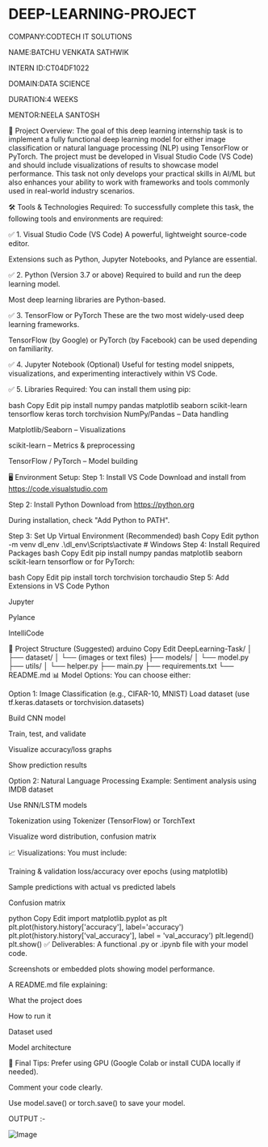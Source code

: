# DEEP-LEARNING-PROJECT

COMPANY:CODTECH IT SOLUTIONS

NAME:BATCHU VENKATA SATHWIK

INTERN ID:CT04DF1022

DOMAIN:DATA SCIENCE

DURATION:4 WEEKS

MENTOR:NEELA SANTOSH

📌 Project Overview:
The goal of this deep learning internship task is to implement a fully functional deep learning model for either image classification or natural language processing (NLP) using TensorFlow or PyTorch. The project must be developed in Visual Studio Code (VS Code) and should include visualizations of results to showcase model performance. This task not only develops your practical skills in AI/ML but also enhances your ability to work with frameworks and tools commonly used in real-world industry scenarios.

🛠 Tools & Technologies Required:
To successfully complete this task, the following tools and environments are required:

✅ 1. Visual Studio Code (VS Code)
A powerful, lightweight source-code editor.

Extensions such as Python, Jupyter Notebooks, and Pylance are essential.

✅ 2. Python (Version 3.7 or above)
Required to build and run the deep learning model.

Most deep learning libraries are Python-based.

✅ 3. TensorFlow or PyTorch
These are the two most widely-used deep learning frameworks.

TensorFlow (by Google) or PyTorch (by Facebook) can be used depending on familiarity.

✅ 4. Jupyter Notebook (Optional)
Useful for testing model snippets, visualizations, and experimenting interactively within VS Code.

✅ 5. Libraries Required:
You can install them using pip:

bash
Copy
Edit
pip install numpy pandas matplotlib seaborn scikit-learn tensorflow keras torch torchvision
NumPy/Pandas – Data handling

Matplotlib/Seaborn – Visualizations

scikit-learn – Metrics & preprocessing

TensorFlow / PyTorch – Model building

🖥 Environment Setup:
Step 1: Install VS Code
Download and install from https://code.visualstudio.com

Step 2: Install Python
Download from https://python.org

During installation, check "Add Python to PATH".

Step 3: Set Up Virtual Environment (Recommended)
bash
Copy
Edit
python -m venv dl_env
.\dl_env\Scripts\activate   # Windows
Step 4: Install Required Packages
bash
Copy
Edit
pip install numpy pandas matplotlib seaborn scikit-learn tensorflow
or for PyTorch:

bash
Copy
Edit
pip install torch torchvision torchaudio
Step 5: Add Extensions in VS Code
Python

Jupyter

Pylance

IntelliCode

📂 Project Structure (Suggested)
arduino
Copy
Edit
DeepLearning-Task/
│
├── dataset/
│   └── (images or text files)
├── models/
│   └── model.py
├── utils/
│   └── helper.py
├── main.py
├── requirements.txt
└── README.md
📊 Model Options:
You can choose either:

Option 1: Image Classification (e.g., CIFAR-10, MNIST)
Load dataset (use tf.keras.datasets or torchvision.datasets)

Build CNN model

Train, test, and validate

Visualize accuracy/loss graphs

Show prediction results

Option 2: Natural Language Processing
Example: Sentiment analysis using IMDB dataset

Use RNN/LSTM models

Tokenization using Tokenizer (TensorFlow) or TorchText

Visualize word distribution, confusion matrix

📈 Visualizations:
You must include:

Training & validation loss/accuracy over epochs (using matplotlib)

Sample predictions with actual vs predicted labels

Confusion matrix

python
Copy
Edit
import matplotlib.pyplot as plt
plt.plot(history.history['accuracy'], label='accuracy')
plt.plot(history.history['val_accuracy'], label = 'val_accuracy')
plt.legend()
plt.show()
✅ Deliverables:
A functional .py or .ipynb file with your model code.

Screenshots or embedded plots showing model performance.

A README.md file explaining:

What the project does

How to run it

Dataset used

Model architecture

📝 Final Tips:
Prefer using GPU (Google Colab or install CUDA locally if needed).

Comment your code clearly.

Use model.save() or torch.save() to save your model.


OUTPUT :-

![Image](https://github.com/user-attachments/assets/449797ee-e151-4133-9743-7ae44f5dfaee)
